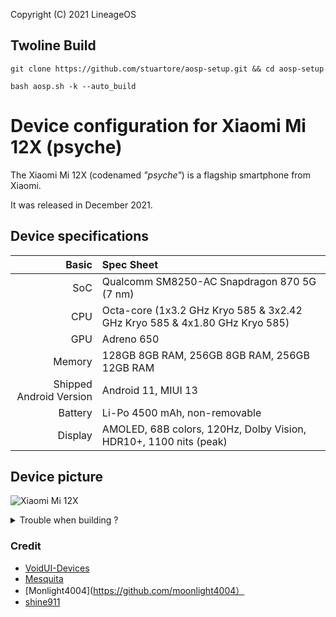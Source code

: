 Copyright (C) 2021 LineageOS
## Twoline Build
```
git clone https://github.com/stuartore/aosp-setup.git && cd aosp-setup

bash aosp.sh -k --auto_build
```
Device configuration for Xiaomi Mi 12X (psyche)
=========================================

The Xiaomi Mi 12X (codenamed _"psyche"_) is a flagship smartphone from Xiaomi.

It was released in December 2021.

## Device specifications

Basic   | Spec Sheet
-------:|:-------------------------
SoC     | Qualcomm SM8250-AC Snapdragon 870 5G (7 nm)
CPU     | Octa-core (1x3.2 GHz Kryo 585 & 3x2.42 GHz Kryo 585 & 4x1.80 GHz Kryo 585)
GPU     | Adreno 650
Memory  | 128GB 8GB RAM, 256GB 8GB RAM, 256GB 12GB RAM
Shipped Android Version | Android 11, MIUI 13
Battery | Li-Po 4500 mAh, non-removable
Display |  	AMOLED, 68B colors, 120Hz, Dolby Vision, HDR10+, 1100 nits (peak)

## Device picture

![Xiaomi Mi 12X](https://fdn2.gsmarena.com/vv/pics/xiaomi/xiaomi-12x-1.jpg "Xiaomi Mi 12X")

<details>
  <summary>
    Trouble when building ?
  </summary>
  If you find one or more modules loss, the most possible reason is that the ROM organization do not contain it. You could search it on it's related Github profile
<pre><code>
  name: "qti_vibrator_hal"
</code></pre>
Found in <code>build/soong/Android.bp</code>
<pre><code>
soong_config_module_type {
    name: "qti_vibrator_hal",
    module_type: "cc_defaults",
    config_namespace: "lineageQcomVars",
    bool_variables: ["qti_vibrator_use_effect_stream"],
    value_variables: ["qti_vibrator_effect_lib"],
    properties: [
        "cppflags",
        "shared_libs",
    ],
}

qti_vibrator_hal {
    name: "qti_vibrator_hal_defaults",
    soong_config_variables: {
        qti_vibrator_use_effect_stream: {
            cppflags: ["-DUSE_EFFECT_STREAM"],
        },
        qti_vibrator_effect_lib: {
            shared_libs: ["%s"],
        },
    },
}
</code></pre>
As you find it, copy and paste the hal as well as its defaults code paragraph in "{}" in the related file who occours error, in the most cases, Android.bp

Re-run lunch to see whether error fixed. Once it compelete, you could use aosp-setup to autobuild.

Other errors' solutions follow the same reguration. If it loses, then add it. On the opposite side, delete it or change it's name to avoid being duplicate.
</details>

### Credit
+ [VoidUI-Devices](https://github.com/VoidUI-devices)
+ [Mesquita](https://github.com/mickaelmendes50)
+ [Monlight4004](https://github.com/moonlight4004）
+ [shine911](https://github.com/shine911)
